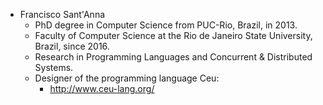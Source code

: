 - Francisco Sant'Anna
    - PhD degree in Computer Science from PUC-Rio, Brazil, in 2013.
    - Faculty of Computer Science at the Rio de Janeiro State University,
      Brazil, since 2016.
    - Research in Programming Languages and Concurrent & Distributed Systems.
    - Designer of the programming language Ceu:
        - http://www.ceu-lang.org/
